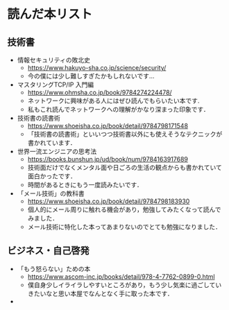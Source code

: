 # 読んだ本リスト

## 技術書
- 情報セキュリティの敗北史
  - https://www.hakuyo-sha.co.jp/science/security/
  - 今の僕には少し難しすぎたかもしれないです…
- マスタリングTCP/IP 入門編
  - https://www.ohmsha.co.jp/book/9784274224478/
  - ネットワークに興味がある人にはぜひ読んでもらいたい本です.
  - 私もこれ読んでネットワークへの理解がかなり深まった印象です．
- 技術書の読書術
  - https://www.shoeisha.co.jp/book/detail/9784798171548
  - 「技術書の読書術」といいつつ技術書以外にも使えそうなテクニックが書かれています．
- 世界一流エンジニアの思考法
  - https://books.bunshun.jp/ud/book/num/9784163917689
  - 技術面だけでなくメンタル面や日ごろの生活の観点からも書かれていて面白かったです．
  - 時間があるときにもう一度読みたいです．
- 「メール技術」の教科書
  - https://www.shoeisha.co.jp/book/detail/9784798183930
  - 個人的にメール周りに触れる機会があり，勉強してみたくなって読んでみました．
  - メール技術に特化した本ってあまりないのでとても勉強になりました．


## ビジネス・自己啓発
- 「もう怒らない」ための本
  - https://www.ascom-inc.jp/books/detail/978-4-7762-0899-0.html
  - 僕自身少しイライラしやすいところがあり，もう少し気楽に過ごしていきたいなと思い本屋でなんとなく手に取った本です．
-